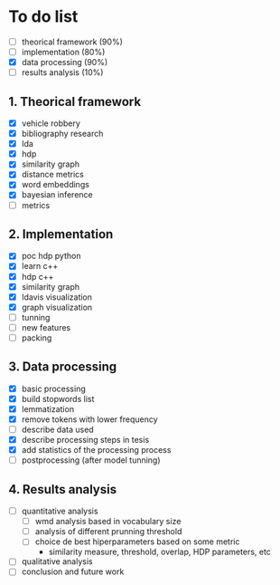 # To do list
- [ ] theorical framework (90%)
- [ ] implementation (80%)
- [x] data processing (90%)
- [ ] results analysis (10%)

## 1. Theorical framework
- [x] vehicle robbery
- [x] bibliography research
- [x] lda
- [x] hdp
- [x] similarity graph
- [x] distance metrics
- [x] word embeddings
- [x] bayesian inference
- [ ] metrics
## 2. Implementation
- [x] poc hdp python
- [x] learn c++
- [x] hdp c++
- [x] similarity graph
- [x] ldavis visualization
- [x] graph visualization
- [ ] tunning
- [ ] new features
- [ ] packing
## 3. Data processing
- [x] basic processing
- [x] build stopwords list
- [x] lemmatization
- [x] remove tokens with lower frequency
- [ ] describe data used
- [x] describe processing steps in tesis
- [x] add statistics of the processing process
- [ ] postprocessing (after model tunning)
## 4. Results analysis
- [ ] quantitative analysis
  - [ ] wmd analysis based in vocabulary size
  - [ ] analysis of different prunning threshold
  - [ ] choice de best hiperparameters based on some metric
    - similarity measure, threshold, overlap, HDP parameters, etc
- [ ] qualitative analysis
- [ ] conclusion and future work
